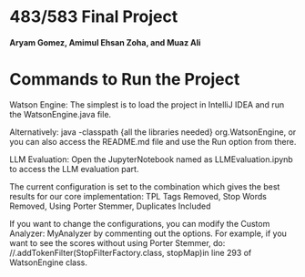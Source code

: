 <h1>483/583 Final Project</h1>
<h4>Aryam Gomez, Amimul Ehsan Zoha, and Muaz Ali</h4>

# Commands to Run the Project

Watson Engine:
The simplest is to load the project in IntelliJ IDEA and run the WatsonEngine.java file.

Alternatively:
java -classpath {all the libraries needed} org.WatsonEngine, or you can also access the README.md file and use the Run option from there.



LLM Evaluation:
Open the JupyterNotebook named as LLMEvaluation.ipynb to access the LLM evaluation part.

The current configuration is set to the combination which gives the best results for our core implementation: 
TPL Tags Removed, Stop Words Removed, Using Porter Stemmer, Duplicates Included 

If you want to change the configurations, you can modify the Custom Analyzer: MyAnalyzer by commenting out the options. For example, if you want to see the scores without using Porter Stemmer, do: //.addTokenFilter(StopFilterFactory.class, stopMap)in line 293 of WatsonEngine class. 

